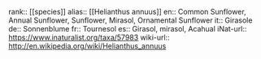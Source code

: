 

rank:: [[species]]
alias:: [[Helianthus annuus]]
en:: Common Sunflower, Annual Sunflower, Sunflower, Mirasol, Ornamental Sunflower
it:: Girasole
de:: Sonnenblume
fr:: Tournesol
es:: Girasol, mirasol, Acahual
iNat-url:: https://www.inaturalist.org/taxa/57983
wiki-url:: http://en.wikipedia.org/wiki/Helianthus_annuus